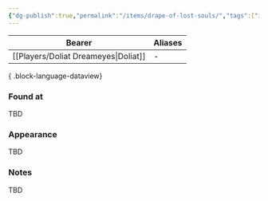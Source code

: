 ```yaml
---
{"dg-publish":true,"permalink":"/items/drape-of-lost-souls/","tags":["item"],"noteIcon":"item"}
---
```


| Bearer                       | Aliases |
| ---------------------------- | ------- |
| [[Players/Doliat Dreameyes\|Doliat]] | \-      |

{ .block-language-dataview}
### Found at
TBD
### Appearance
TBD
### Notes
TBD